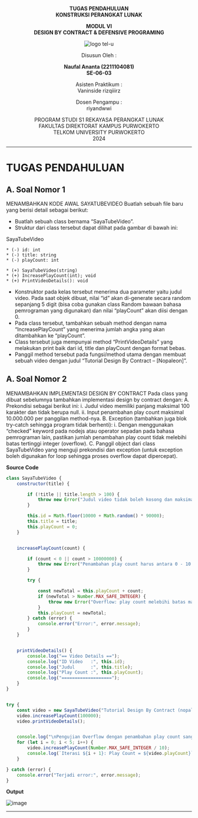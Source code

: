 <div align="center">

**TUGAS PENDAHULUAN**  
**KONSTRUKSI PERANGKAT LUNAK**

**MODUL VI**  
**DESIGN BY CONTRACT & DEFENSIVE PROGRAMING**

![logo tel-u](https://github.com/user-attachments/assets/3a44181d-9c92-47f6-8cf0-87755117fd99)

Disusun Oleh :

**Naufal Ananta (2211104081)**  
**SE-06-03**

Asisten Praktikum :  
Vaninside
rizqiiirz

Dosen Pengampu :  
riyandwwi

PROGRAM STUDI S1 REKAYASA PERANGKAT LUNAK  
FAKULTAS DIREKTORAT KAMPUS PURWOKERTO  
TELKOM UNIVERSITY PURWOKERTO  
2024

</div>

---

# TUGAS PENDAHULUAN

## A. Soal Nomor 1

MENAMBAHKAN KODE AWAL SAYATUBEVIDEO
Buatlah sebuah file baru yang berisi detail sebagai berikut:
- Buatlah sebuah class bernama “SayaTubeVideo”.
- Struktur dari class tersebut dapat dilihat pada gambar di bawah ini:

SayaTubeVideo

    * (-) id: int
    * (-) title: string
    * (-) playCount: int

    * (+) SayaTubeVideo(string)
    * (+) IncreasePlayCount(int); void
    * (+) PrintVideoDetails(): void

- Konstruktor pada kelas tersebut menerima dua parameter yaitu judul video. Pada saat
objek dibuat, nilai “id” akan di-generate secara random sepanjang 5 digit (bisa coba
gunakan class Random bawaan bahasa pemrograman yang digunakan) dan nilai
“playCount” akan diisi dengan 0.
- Pada class tersebut, tambahkan sebuah method dengan nama “IncreasePlayCount” yang
menerima jumlah angka yang akan ditambahkan ke “playCount”.
- Class tersebut juga mempunyai method “PrintVideoDetails” yang melakukan print baik dari
id, title dan playCount dengan format bebas.
- Panggil method tersebut pada fungsi/method utama dengan membuat sebuah video
dengan judul “Tutorial Design By Contract – [Nopaleon]”.
## A. Soal Nomor 2

MENAMBAHKAN IMPLEMENTASI DESIGN BY CONTRACT
Pada class yang dibuat sebelumnya tambahkan implementasi design by contract dengan:
A. Prekondisi sebagai berikut ini:
i. Judul video memiliki panjang maksimal 100 karakter dan tidak berupa null.
ii. Input penambahan play count maksimal 10.000.000 per panggilan method-nya.
B. Exception (tambahkan juga blok try-catch sehingga program tidak berhenti):
i. Dengan menggunakan “checked” keyword pada nodejs atau operator sepadan pada
bahasa pemrograman lain, pastikan jumlah penambahan play count tidak melebihi
batas tertinggi integer (overflow).
C. Panggil object dari class SayaTubeVideo yang menguji prekondisi dan exception (untuk
exception boleh digunakan for loop sehingga proses overflow dapat dipercepat).

**Source Code**

```js
class SayaTubeVideo {
    constructor(title) {

        if (!title || title.length > 100) {
            throw new Error("Judul video tidak boleh kosong dan maksimal 100 karakter.");
        }

        this.id = Math.floor(10000 + Math.random() * 90000); 
        this.title = title;
        this.playCount = 0;
    }


    increasePlayCount(count) {

        if (count < 0 || count > 10000000) {
            throw new Error("Penambahan play count harus antara 0 - 10.000.000.");
        }

        try {

            const newTotal = this.playCount + count;
            if (newTotal > Number.MAX_SAFE_INTEGER) {
                throw new Error("Overflow: play count melebihi batas maksimum.");
            }
            this.playCount = newTotal;
        } catch (error) {
            console.error("Error:", error.message);
        }
    }


    printVideoDetails() {
        console.log("== Video Details ==");
        console.log("ID Video   :", this.id);
        console.log("Judul      :", this.title);
        console.log("Play Count :", this.playCount);
        console.log("===================");
    }
}


try {
    const video = new SayaTubeVideo("Tutorial Design By Contract (nopaleon) ");
    video.increasePlayCount(100000); 
    video.printVideoDetails();


    console.log("\nPengujian Overflow dengan penambahan play count sangat besar:");
    for (let i = 0; i < 5; i++) {
        video.increasePlayCount(Number.MAX_SAFE_INTEGER / 10); 
        console.log(`Iterasi ${i + 1}: Play Count = ${video.playCount}`);
    }

} catch (error) {
    console.error("Terjadi error:", error.message);
}

```

**Output**

![image]()

---